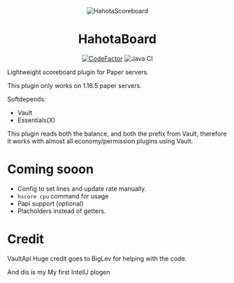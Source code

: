 <div align="center">
<img src="https://cdn.discordapp.com/emojis/812406493529505843.png" alt="HahotaScoreboard">

# HahotaBoard

[![CodeFactor](https://www.codefactor.io/repository/github/koxsosen/hahotaboard/badge)](https://www.codefactor.io/repository/github/koxsosen/hahotaboard)
![Java CI](https://github.com/KoxSosen/HahotaBoard/actions/workflows/build.yml/badge.svg)
 
</div>

Lightweight scoreboard plugin for Paper servers.

This plugin only works on 1.16.5 paper servers.

Softdepends:
- Vault
- Essentials(X)

This plugin reads both the balance, and both the prefix from Vault, therefore it works with almost all economy/permission plugins using Vault.

# Coming sooon

- Config to set lines and update rate manually.
- ```hscore cpu``` command for usage
- Papi support (optional)
- Placholders instead of getters.

# Credit 
VaultApi
Huge credit goes to BigLev for helping with the code.

And dis is my
My first IntellJ plogen
